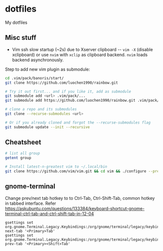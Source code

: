 # dotfiles
My dotfiles


## Misc stuff

* Vim ssh slow startup (~2s) due to Xserver clipboard -- `vim -X` (disable xclipboard) or use `nvim` with `xclip` as clipboard backend. `nvim` loads backend asynchronously.

Step to add new vim plugin as submodule:
```sh
cd .vim/pack/banoris/start/
git clone https://github.com/luochen1990/rainbow.git

# Try it out first... and if you like it, add as submodule
git submodule add <url> .vim/pack/...
git submodule add https://github.com/luochen1990/rainbow.git .vim/pack/banoris/start/rainbow/

# clone a repo and its submodules
git clone --recurse-submodules <url>

# Or if you already cloned and forgot the --recurse-submodules flag
git submodule update --init --recursive
```

## Cheatsheet
```sh
# list all group
getent group

# Install latest-n-greatest vim to ~/.local/bin
git clone https://github.com/vim/vim.git && cd vim && ./configure --prefix=$HOME/.local && make && make install

```

## gnome-terminal

Change prev/next tab hotkey to to Ctrl-Tab, Ctrl-Shift-Tab, common hotkey in tabbed interface. Refer https://askubuntu.com/questions/133384/keyboard-shortcut-gnome-terminal-ctrl-tab-and-ctrl-shift-tab-in-12-04
```
gsettings set org.gnome.Terminal.Legacy.Keybindings:/org/gnome/terminal/legacy/keybindings/ next-tab '<Primary>Tab'
gsettings set org.gnome.Terminal.Legacy.Keybindings:/org/gnome/terminal/legacy/keybindings/ prev-tab '<Primary><Shift>Tab'
```
